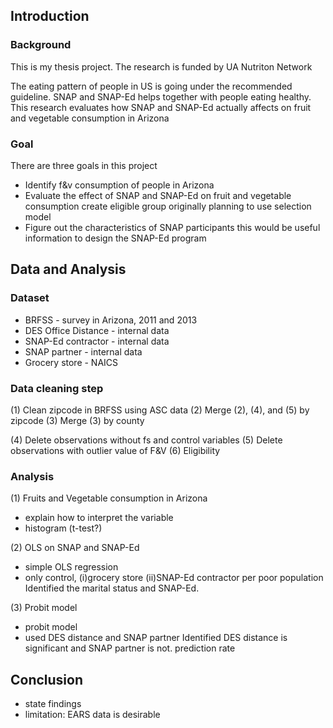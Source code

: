 Introduction
--------------------

### Background
This is my thesis project. 
The research is funded by UA Nutriton Network

The eating pattern of people in US is going under the recommended guideline.
SNAP and SNAP-Ed helps together with people eating healthy.
This research evaluates how SNAP and SNAP-Ed actually affects on fruit and vegetable consumption in Arizona

### Goal
There are three goals in this project
* Identify f&v consumption of people in Arizona
* Evaluate the effect of SNAP and SNAP-Ed on fruit and vegetable consumption
	create eligible group
	originally planning to use selection model
* Figure out the characteristics of SNAP participants
	this would be useful information to design the SNAP-Ed program

Data and Analysis
---------------------

### Dataset
* BRFSS - survey in Arizona, 2011 and 2013
* DES Office Distance - internal data
* SNAP-Ed contractor - internal data
* SNAP partner - internal data
* Grocery store - NAICS

### Data cleaning step
(1) Clean zipcode in BRFSS using ASC data
(2) Merge (2), (4), and (5) by zipcode
(3) Merge (3) by county

(4) Delete observations without fs and control variables
(5) Delete observations with outlier value of F&V
(6) Eligibility

### Analysis

(1) Fruits and Vegetable consumption in Arizona
- explain how to interpret the variable
- histogram
(t-test?)

(2) OLS on SNAP and SNAP-Ed
- simple OLS regression 
- only control, (i)grocery store (ii)SNAP-Ed contractor per poor population
Identified the marital status and SNAP-Ed.

(3) Probit model
- probit model
- used DES distance and SNAP partner
Identified DES distance is significant and SNAP partner is not.
prediction rate

Conclusion
--------------------
- state findings
- limitation: EARS data is desirable

